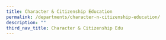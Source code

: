```yaml
---
title: Character & Citizenship Education
permalink: /departments/character-n-citizenship-education/
description: ""
third_nav_title: Character & Citizenship Edu
---
```

